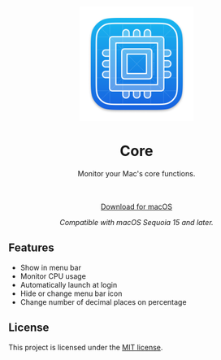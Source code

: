 <div align="center">
  <img width="225" height="225" src="/assets/Icon.png" alt="Logo">
  <h1>Core</h1>
  <p>Monitor your Mac's core functions.</p><br><br>
  <a href="https://github.com/aramsoneson/Core/releases/latest/download/Core.dmg">Download for macOS</a><br>
  <p></p><i>Compatible with macOS Sequoia 15 and later.</i></p>
</div>

## Features

- Show in menu bar
- Monitor CPU usage
- Automatically launch at login
- Hide or change menu bar icon
- Change number of decimal places on percentage

## License

This project is licensed under the [MIT license](LICENSE).

